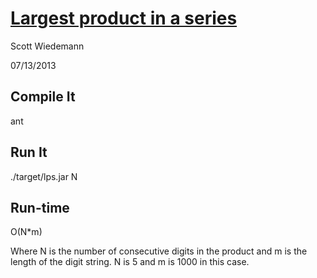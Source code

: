 # [Largest product in a series](http://projecteuler.net/problem=8)
Scott Wiedemann

07/13/2013

## Compile It
ant


## Run It
./target/lps.jar N


## Run-time
O(N*m)

Where N is the number of consecutive digits in the product and m is the length of the digit string.  N is 5 and m is 1000 in this case.
